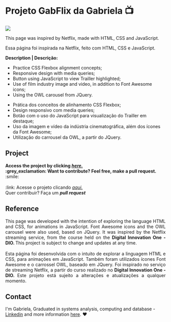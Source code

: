 # Projeto GabFlix da Gabriela :tv:
<img src="https://readme-typing-svg.herokuapp.com?color=%23275EF7&width=800&height=35&lines=Welcome+to+Gabriela's+profile+">
<p>This page was inspired by Netflix, made with HTML, CSS and JavaScript. <br>
<p>Essa página foi inspirada na Netflix, feito com HTML, CSS e JavaScript. <br>

<strong>Description | Descrição:</strong>
<ul>
   <li>Practice CSS Flexbox alignment concepts;</li>
   <li>Responsive design with media queries;</li>
   <li>Button using JavaScript to view Trailler highlighted;</li>
   <li>Use of film industry image and video, in addition to Font Awesome icons;</li>
   <li>Using the OWL carousel from JQuery.</li>
</ul>
<ul>
  <li>Prática dos conceitos de alinhamento CSS Flexbox;</li>
  <li>Design responsivo com media queries;</li>
  <li>Botão com o uso do JavaScript para visualização do Trailler em destaque;</li>
  <li>Uso da imagem e vídeo da indústria cinematográfica, além dos ícones da Font Awesome;</li>
  <li>Utilização do carrousel da OWL, a partir do JQuery.</li>
</ul>

## Project
<b>
Access the project by clicking <i><a href="https://dibelatriz.github.io/GabFlix/">here.</a></i><br>
:grey_exclamation: Want to contribute? Feel free, make a pull request.</b> :smile:
<br>
<br>
:link: Acesse o projeto clicando <i><a href="https://dibelatriz.github.io/GabFlix/">aqui.</a></i><br>
Quer contribuir? Faça um <b><i>pull request</i></b>
<br>

## Reference
<p align="justify">
This page was developed with the intention of exploring the language HTML and CSS, for animations in JavaScript. Font Awesome icons and the OWL carousel were also used, based on JQuery. It was inspired by the Netflix streaming service, from the course held on the <b>Digital Innovation One - DIO. </b> This project is subject to change and updates at any time. <br> <br>
Esta página foi desenvolvida com o intuito de explorar a linguagem HTML e CSS, para animações em JavaScript. Também foram utilizados ícones Font Awesome e o carrossel OWL, baseado em JQuery. Foi inspirado no serviço de streaming Netflix, a partir do curso realizado no <b>Digital Innovation One - DIO. </b> Este projeto está sujeito a alterações e atualizações a qualquer momento.
</p>

## Contact
I'm Gabriela, Graduated in systems analysis, computing and database - <a href="https://www.linkedin.com/in/gabriela-beatriz/">Linkedin</a> and more information <a href="https://beacons.ai/dibelatriz">here</a>. :heart:
